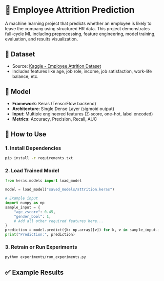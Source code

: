 # 🧠 Employee Attrition Prediction

A machine learning project that predicts whether an employee is likely to leave the company using structured HR data. This project demonstrates full-cycle ML including preprocessing, feature engineering, model training, evaluation, and results visualization.

## 📂 Dataset

- Source: [Kaggle - Employee Attrition Dataset](https://www.kaggle.com/datasets/stealthtechnologies/employee-attrition-dataset)
- Includes features like age, job role, income, job satisfaction, work-life balance, etc.

## 🧪 Model

- **Framework**: Keras (TensorFlow backend)
- **Architecture**: Single Dense Layer (sigmoid output)
- **Input**: Multiple engineered features (Z-score, one-hot, label encoded)
- **Metrics**: Accuracy, Precision, Recall, AUC

## 🚀 How to Use

### 1. Install Dependencies

```bash
pip install -r requirements.txt
```

### 2. Load Trained Model

```python
from keras.models import load_model

model = load_model("saved_models/attrition.keras")

# Example input
import numpy as np
sample_input = {
    "age_zscore": 0.45,
    "gender_bool": 1,
    # Add all other required features here...
}
prediction = model.predict({k: np.array([v]) for k, v in sample_input.items()})
print("Prediction:", prediction)
```

### 3. Retrain or Run Experiments

```bash
python experiments/run_experiments.py
```

## ✅ Example Results


